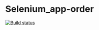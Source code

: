 # Selenium_app-order
[![Build status](https://ci.appveyor.com/api/projects/status/2i9y3uc3l22mqadg/branch/main?svg=true)](https://ci.appveyor.com/project/kseniabobkova/selenium-app-order/branch/main)

